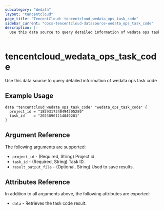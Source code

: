 ```yaml
---
subcategory: "Wedata"
layout: "tencentcloud"
page_title: "TencentCloud: tencentcloud_wedata_ops_task_code"
sidebar_current: "docs-tencentcloud-datasource-wedata_ops_task_code"
description: |-
  Use this data source to query detailed information of wedata ops task code
---
```


# tencentcloud_wedata_ops_task_code

Use this data source to query detailed information of wedata ops task code

## Example Usage

```hcl
data "tencentcloud_wedata_ops_task_code" "wedata_ops_task_code" {
  project_id = "1859317240494305280"
  task_id    = "20230901114849281"
}
```

## Argument Reference

The following arguments are supported:

* `project_id` - (Required, String) Project id.
* `task_id` - (Required, String) Task ID.
* `result_output_file` - (Optional, String) Used to save results.

## Attributes Reference

In addition to all arguments above, the following attributes are exported:

* `data` - Retrieves the task code result.



